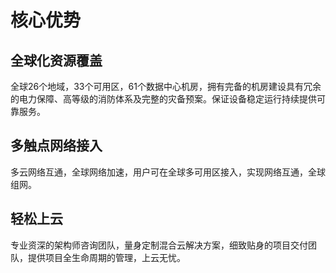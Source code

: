 

# 核心优势



## 全球化资源覆盖

全球26个地域，33个可用区，61个数据中心机房，拥有完备的机房建设具有冗余的电力保障、高等级的消防体系及完整的灾备预案。保证设备稳定运行持续提供可靠服务。

## 多触点网络接入

多云网络互通，全球网络加速，用户可在全球多可用区接入，实现网络互通，全球组网。

## 轻松上云

专业资深的架构师咨询团队，量身定制混合云解决方案，细致贴身的项目交付团队，提供项目全生命周期的管理，上云无忧。
